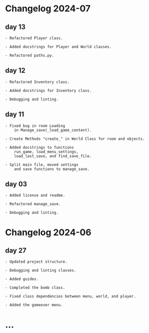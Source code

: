 # Changelog 2024-07

## day 13

```
- Refactored Player class.

- Added docstrings for Player and World classes.

- Refactored paths.py.
```

## day 12

```
- Refactored Inventory class.

- Added docstrings for Inventory class.

- Debugging and linting.
```

## day 11

```
- Fixed bug in room Loading
    in Manage_save(_load_game_content).

- Create Methods "create_" in World Class for room and objects.

- Added docstrings to functions
    run_game, load_menu_settings,
    load_last_save, and find_save_file.

- Split main file, moved settings
    and save functions to manage_save.
```
## day 03

```
- Added license and readme.

- Refactored manage_save.

- Debugging and linting.
```

# Changelog 2024-06

## day 27

```
- Updated project structure.

- Debugging and linting classes.

- Added guides.

- Completed the bomb class.

- Fixed class dependencies between menu, world, and player.

- Added the gameover menu.
```

# ...
